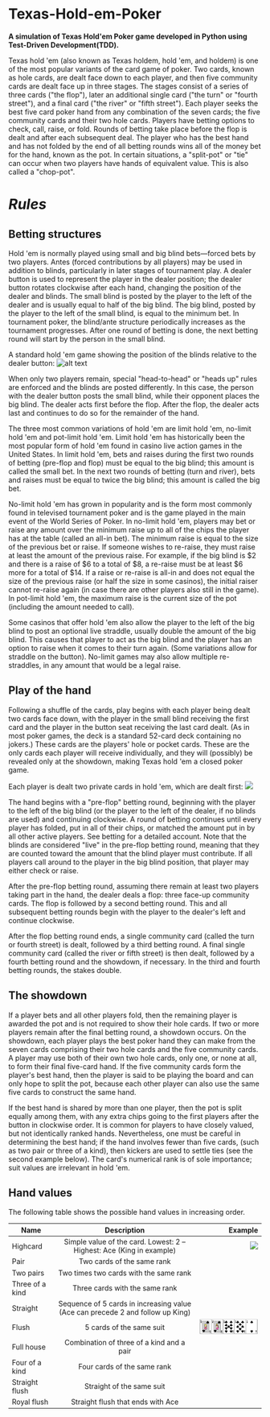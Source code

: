 # Texas-Hold-em-Poker
**A simulation of Texas Hold'em Poker game developed in Python using Test-Driven Development(TDD).**

Texas hold 'em (also known as Texas holdem, hold 'em, and holdem) is one of the most popular variants of the card game of poker. Two cards, known as hole cards, are dealt face down to each player, and then five community cards are dealt face up in three stages. The stages consist of a series of three cards ("the flop"), later an additional single card ("the turn" or "fourth street"), and a final card ("the river" or "fifth street"). Each player seeks the best five card poker hand from any combination of the seven cards; the five community cards and their two hole cards. Players have betting options to check, call, raise, or fold. Rounds of betting take place before the flop is dealt and after each subsequent deal. The player who has the best hand and has not folded by the end of all betting rounds wins all of the money bet for the hand, known as the pot. In certain situations, a "split-pot" or "tie" can occur when two players have hands of equivalent value. This is also called a "chop-pot". 

# *Rules*

## Betting structures

Hold 'em is normally played using small and big blind bets—forced bets by two players. Antes (forced contributions by all players) may be used in addition to blinds, particularly in later stages of tournament play. A dealer button is used to represent the player in the dealer position; the dealer button rotates clockwise after each hand, changing the position of the dealer and blinds. The small blind is posted by the player to the left of the dealer and is usually equal to half of the big blind. The big blind, posted by the player to the left of the small blind, is equal to the minimum bet. In tournament poker, the blind/ante structure periodically increases as the tournament progresses. After one round of betting is done, the next betting round will start by the person in the small blind.

A standard hold 'em game showing the position of the blinds relative to the dealer button: 
![alt text](https://upload.wikimedia.org/wikipedia/commons/thumb/c/c0/Texas_Hold%27em_Poker_Table_with_Blinds.svg/700px-Texas_Hold%27em_Poker_Table_with_Blinds.svg.png)

When only two players remain, special "head-to-head" or "heads up" rules are enforced and the blinds are posted differently. In this case, the person with the dealer button posts the small blind, while their opponent places the big blind. The dealer acts first before the flop. After the flop, the dealer acts last and continues to do so for the remainder of the hand.

The three most common variations of hold 'em are limit hold 'em, no-limit hold 'em and pot-limit hold 'em. Limit hold 'em has historically been the most popular form of hold 'em found in casino live action games in the United States. In limit hold 'em, bets and raises during the first two rounds of betting (pre-flop and flop) must be equal to the big blind; this amount is called the small bet. In the next two rounds of betting (turn and river), bets and raises must be equal to twice the big blind; this amount is called the big bet.

No-limit hold 'em has grown in popularity and is the form most commonly found in televised tournament poker and is the game played in the main event of the World Series of Poker. In no-limit hold 'em, players may bet or raise any amount over the minimum raise up to all of the chips the player has at the table (called an all-in bet). The minimum raise is equal to the size of the previous bet or raise. If someone wishes to re-raise, they must raise at least the amount of the previous raise. For example, if the big blind is $2 and there is a raise of $6 to a total of $8, a re-raise must be at least $6 more for a total of $14. If a raise or re-raise is all-in and does not equal the size of the previous raise (or half the size in some casinos), the initial raiser cannot re-raise again (in case there are other players also still in the game). In pot-limit hold 'em, the maximum raise is the current size of the pot (including the amount needed to call).

Some casinos that offer hold 'em also allow the player to the left of the big blind to post an optional live straddle, usually double the amount of the big blind. This causes that player to act as the big blind and the player has an option to raise when it comes to their turn again. (Some variations allow for straddle on the button). No-limit games may also allow multiple re-straddles, in any amount that would be a legal raise.

## Play of the hand

Following a shuffle of the cards, play begins with each player being dealt two cards face down, with the player in the small blind receiving the first card and the player in the button seat receiving the last card dealt. (As in most poker games, the deck is a standard 52-card deck containing no jokers.) These cards are the players' hole or pocket cards. These are the only cards each player will receive individually, and they will (possibly) be revealed only at the showdown, making Texas hold 'em a closed poker game.

Each player is dealt two private cards in hold 'em, which are dealt first:
![](https://upload.wikimedia.org/wikipedia/commons/thumb/6/6b/Texas_Hold_%27em_Hole_Cards.jpg/440px-Texas_Hold_%27em_Hole_Cards.jpg)

The hand begins with a "pre-flop" betting round, beginning with the player to the left of the big blind (or the player to the left of the dealer, if no blinds are used) and continuing clockwise. A round of betting continues until every player has folded, put in all of their chips, or matched the amount put in by all other active players. See betting for a detailed account. Note that the blinds are considered "live" in the pre-flop betting round, meaning that they are counted toward the amount that the blind player must contribute. If all players call around to the player in the big blind position, that player may either check or raise.

After the pre-flop betting round, assuming there remain at least two players taking part in the hand, the dealer deals a flop: three face-up community cards. The flop is followed by a second betting round. This and all subsequent betting rounds begin with the player to the dealer's left and continue clockwise.

After the flop betting round ends, a single community card (called the turn or fourth street) is dealt, followed by a third betting round. A final single community card (called the river or fifth street) is then dealt, followed by a fourth betting round and the showdown, if necessary. In the third and fourth betting rounds, the stakes double.

## The showdown

If a player bets and all other players fold, then the remaining player is awarded the pot and is not required to show their hole cards. If two or more players remain after the final betting round, a showdown occurs. On the showdown, each player plays the best poker hand they can make from the seven cards comprising their two hole cards and the five community cards. A player may use both of their own two hole cards, only one, or none at all, to form their final five-card hand. If the five community cards form the player's best hand, then the player is said to be playing the board and can only hope to split the pot, because each other player can also use the same five cards to construct the same hand.

If the best hand is shared by more than one player, then the pot is split equally among them, with any extra chips going to the first players after the button in clockwise order. It is common for players to have closely valued, but not identically ranked hands. Nevertheless, one must be careful in determining the best hand; if the hand involves fewer than five cards, (such as two pair or three of a kind), then kickers are used to settle ties (see the second example below). The card's numerical rank is of sole importance; suit values are irrelevant in hold 'em.

## Hand values

The following table shows the possible hand values in increasing order. 

| Name        | Description           | Example  |
| ------------- |:-------------:| -----:|
| Highcard      | Simple value of the card. Lowest: 2 – Highest: Ace (King in example) | ![](/Flush/Flush.png) |
| Pair      | Two cards of the same rank      |    |
| Two pairs | Two times two cards with the same rank     |     |
| Three of a kind | Three cards with the same rank      |     |
| Straight | Sequence of 5 cards in increasing value (Ace can precede 2 and follow up King)      |     |
| Flush | 5 cards of the same suit      |  <img src = "images/Flush.png" width = 200>   |
| Full house | Combination of three of a kind and a pair      |     |
| Four of a kind | Four cards of the same rank      |     |
| Straight flush | Straight of the same suit      |     |
| Royal flush | Straight flush that ends with Ace      |     |


